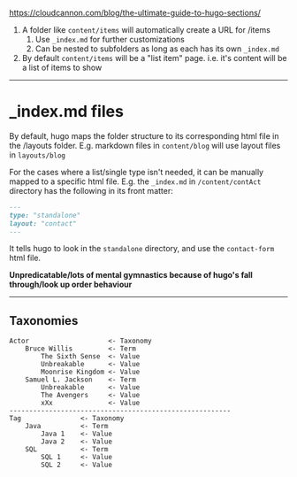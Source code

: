 https://cloudcannon.com/blog/the-ultimate-guide-to-hugo-sections/

1. A folder like `content/items` will automatically create a URL for /items
    1. Use `_index.md` for further customizations
    2. Can be nested to subfolders as long as each has its own `_index.md`
2. By default `content/items` will be a "list item" page. i.e. it's content
   will be a list of items to show

--- 

# _index.md files

By default, hugo maps the folder structure to its corresponding html file in the /layouts
folder. E.g. markdown files in `content/blog` will use layout files in `layouts/blog`

For the cases where a list/single type isn't needed, it can be manually mapped to a
specific html file. E.g. the `_index.md` in `/content/contAct` directory has the following
in its front matter:

```markdown
---
type: "standalone"
layout: "contact"
---
```

It tells hugo to look in the `standalone` directory, and use the `contact-form` html file.

**Unpredicatable/lots of mental gymnastics because of hugo's fall through/look up order
behaviour**



--- 

## Taxonomies

```     
Actor                    <- Taxonomy
    Bruce Willis         <- Term
        The Sixth Sense  <- Value
        Unbreakable      <- Value
        Moonrise Kingdom <- Value
    Samuel L. Jackson    <- Term
        Unbreakable      <- Value
        The Avengers     <- Value
        xXx              <- Value
--------------------------------------------------------        
Tag               <- Taxonomy
    Java          <- Term
        Java 1    <- Value
        Java 2    <- Value
    SQL           <- Term
        SQL 1     <- Value
        SQL 2     <- Value 
```